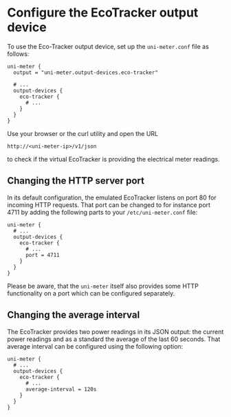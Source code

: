 # Configure the EcoTracker output device

To use the Eco-Tracker output device, set up the `uni-meter.conf` file as follows:

```hocon
uni-meter {
  output = "uni-meter.output-devices.eco-tracker"
  
  # ...
  output-devices {
    eco-tracker {
      # ...
    }
  }
}
```

Use your browser or the curl utility and open the URL

``http://<uni-meter-ip>/v1/json``

to check if the virtual EcoTracker is providing the electrical meter readings.

## Changing the HTTP server port

In its default configuration, the emulated EcoTracker listens on port 80 for incoming HTTP requests. That port can
be changed to for instance port 4711 by adding the following parts to your `/etc/uni-meter.conf` file:

```hocon
uni-meter {
  # ...
  output-devices {
    eco-tracker {
      # ...
      port = 4711
    }
  }
}
```

Please be aware, that the `uni-meter` itself also provides some HTTP functionality on a port which can be configured
separately. 

## Changing the average interval

The EcoTracker provides two power readings in its JSON output: the current power readings and as a standard the average 
of the last 60 seconds. That average interval can be configured using the following option:

```hocon
uni-meter {
  # ...
  output-devices {
    eco-tracker {
      # ...
      average-interval = 120s
    }
  }
}
```
